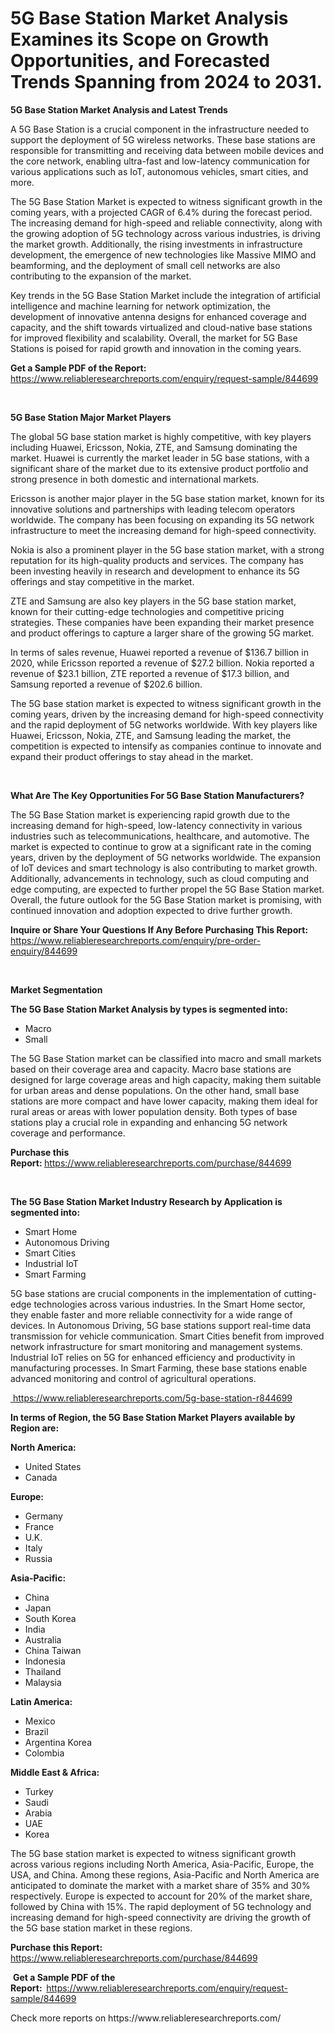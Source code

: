 <p><h1>5G Base Station Market Analysis Examines its Scope on Growth Opportunities, and Forecasted Trends Spanning from 2024 to 2031.</h1></p><p><strong>5G Base Station Market Analysis and Latest Trends</strong></p>
<p><p>A 5G Base Station is a crucial component in the infrastructure needed to support the deployment of 5G wireless networks. These base stations are responsible for transmitting and receiving data between mobile devices and the core network, enabling ultra-fast and low-latency communication for various applications such as IoT, autonomous vehicles, smart cities, and more.</p><p>The 5G Base Station Market is expected to witness significant growth in the coming years, with a projected CAGR of 6.4% during the forecast period. The increasing demand for high-speed and reliable connectivity, along with the growing adoption of 5G technology across various industries, is driving the market growth. Additionally, the rising investments in infrastructure development, the emergence of new technologies like Massive MIMO and beamforming, and the deployment of small cell networks are also contributing to the expansion of the market.</p><p>Key trends in the 5G Base Station Market include the integration of artificial intelligence and machine learning for network optimization, the development of innovative antenna designs for enhanced coverage and capacity, and the shift towards virtualized and cloud-native base stations for improved flexibility and scalability. Overall, the market for 5G Base Stations is poised for rapid growth and innovation in the coming years.</p></p>
<p><strong>Get a Sample PDF of the Report:&nbsp;</strong> <a href="https://www.reliableresearchreports.com/enquiry/request-sample/844699">https://www.reliableresearchreports.com/enquiry/request-sample/844699</a></p>
<p>&nbsp;</p>
<p><strong>5G Base Station Major Market Players</strong></p>
<p><p>The global 5G base station market is highly competitive, with key players including Huawei, Ericsson, Nokia, ZTE, and Samsung dominating the market. Huawei is currently the market leader in 5G base stations, with a significant share of the market due to its extensive product portfolio and strong presence in both domestic and international markets.</p><p>Ericsson is another major player in the 5G base station market, known for its innovative solutions and partnerships with leading telecom operators worldwide. The company has been focusing on expanding its 5G network infrastructure to meet the increasing demand for high-speed connectivity.</p><p>Nokia is also a prominent player in the 5G base station market, with a strong reputation for its high-quality products and services. The company has been investing heavily in research and development to enhance its 5G offerings and stay competitive in the market.</p><p>ZTE and Samsung are also key players in the 5G base station market, known for their cutting-edge technologies and competitive pricing strategies. These companies have been expanding their market presence and product offerings to capture a larger share of the growing 5G market.</p><p>In terms of sales revenue, Huawei reported a revenue of $136.7 billion in 2020, while Ericsson reported a revenue of $27.2 billion. Nokia reported a revenue of $23.1 billion, ZTE reported a revenue of $17.3 billion, and Samsung reported a revenue of $202.6 billion.</p><p>The 5G base station market is expected to witness significant growth in the coming years, driven by the increasing demand for high-speed connectivity and the rapid deployment of 5G networks worldwide. With key players like Huawei, Ericsson, Nokia, ZTE, and Samsung leading the market, the competition is expected to intensify as companies continue to innovate and expand their product offerings to stay ahead in the market.</p></p>
<p>&nbsp;</p>
<p><strong>What Are The Key Opportunities For 5G Base Station Manufacturers?</strong></p>
<p><p>The 5G Base Station market is experiencing rapid growth due to the increasing demand for high-speed, low-latency connectivity in various industries such as telecommunications, healthcare, and automotive. The market is expected to continue to grow at a significant rate in the coming years, driven by the deployment of 5G networks worldwide. The expansion of IoT devices and smart technology is also contributing to market growth. Additionally, advancements in technology, such as cloud computing and edge computing, are expected to further propel the 5G Base Station market. Overall, the future outlook for the 5G Base Station market is promising, with continued innovation and adoption expected to drive further growth.</p></p>
<p><strong>Inquire or Share Your Questions If Any Before Purchasing This Report:</strong> <a href="https://www.reliableresearchreports.com/enquiry/pre-order-enquiry/844699">https://www.reliableresearchreports.com/enquiry/pre-order-enquiry/844699</a></p>
<p>&nbsp;</p>
<p><strong>Market Segmentation</strong></p>
<p><strong>The 5G Base Station Market Analysis by types is segmented into:</strong></p>
<p><ul><li>Macro</li><li>Small</li></ul></p>
<p><p>The 5G Base Station market can be classified into macro and small markets based on their coverage area and capacity. Macro base stations are designed for large coverage areas and high capacity, making them suitable for urban areas and dense populations. On the other hand, small base stations are more compact and have lower capacity, making them ideal for rural areas or areas with lower population density. Both types of base stations play a crucial role in expanding and enhancing 5G network coverage and performance.</p></p>
<p><strong>Purchase this Report:&nbsp;</strong><a href="https://www.reliableresearchreports.com/purchase/844699">https://www.reliableresearchreports.com/purchase/844699</a></p>
<p>&nbsp;</p>
<p><strong>The 5G Base Station Market Industry Research by Application is segmented into:</strong></p>
<p><ul><li>Smart Home</li><li>Autonomous Driving</li><li>Smart Cities</li><li>Industrial IoT</li><li>Smart Farming</li></ul></p>
<p><p>5G base stations are crucial components in the implementation of cutting-edge technologies across various industries. In the Smart Home sector, they enable faster and more reliable connectivity for a wide range of devices. In Autonomous Driving, 5G base stations support real-time data transmission for vehicle communication. Smart Cities benefit from improved network infrastructure for smart monitoring and management systems. Industrial IoT relies on 5G for enhanced efficiency and productivity in manufacturing processes. In Smart Farming, these base stations enable advanced monitoring and control of agricultural operations.</p></p>
<p><a href="https://www.reliableresearchreports.com/5g-base-station-r844699">&nbsp;https://www.reliableresearchreports.com/5g-base-station-r844699</a></p>
<p><strong>In terms of Region, the 5G Base Station Market Players available by Region are:</strong></p>
<p>
    <p> <strong> North America: </strong>
        <ul>
            <li>United States</li>
            <li>Canada</li>
        </ul>
        </p> 
    <p> <strong> Europe: </strong>
        <ul>
            <li>Germany</li>
            <li>France</li>
            <li>U.K.</li>
            <li>Italy</li>
            <li>Russia</li>
        </ul>
        </p> 
    <p> <strong> Asia-Pacific: </strong>
        <ul>
            <li>China</li>
            <li>Japan</li>
            <li>South Korea</li>
            <li>India</li>
            <li>Australia</li>
            <li>China Taiwan</li>
            <li>Indonesia</li>
            <li>Thailand</li>
            <li>Malaysia</li>
        </ul>
        </p> 
    <p> <strong> Latin America: </strong>
        <ul>
            <li>Mexico</li>
            <li>Brazil</li>
            <li>Argentina Korea</li>
            <li>Colombia</li>
        </ul>
        </p> 
    <p> <strong> Middle East & Africa: </strong>
        <ul>
            <li>Turkey</li>
            <li>Saudi</li>
            <li>Arabia</li>
            <li>UAE</li>
            <li>Korea</li>
        </ul>
    </p>
    </p>
<p><p>The 5G base station market is expected to witness significant growth across various regions including North America, Asia-Pacific, Europe, the USA, and China. Among these regions, Asia-Pacific and North America are anticipated to dominate the market with a market share of 35% and 30% respectively. Europe is expected to account for 20% of the market share, followed by China with 15%. The rapid deployment of 5G technology and increasing demand for high-speed connectivity are driving the growth of the 5G base station market in these regions.</p></p>
<p><strong>Purchase this Report: </strong><a href="https://www.reliableresearchreports.com/purchase/844699">https://www.reliableresearchreports.com/purchase/844699</a></p>
<p>&nbsp;<strong>Get a Sample PDF of the Report:&nbsp;&nbsp;</strong><a href="https://www.reliableresearchreports.com/enquiry/request-sample/844699">https://www.reliableresearchreports.com/enquiry/request-sample/844699</a></p>
<p><strong></strong></p>
<p>Check more reports on https://www.reliableresearchreports.com/</p>